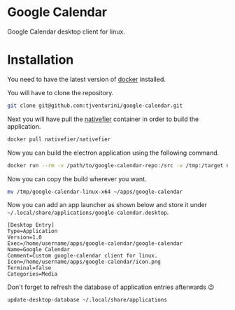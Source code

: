 # Google Calendar

Google Calendar desktop client for linux.

# Installation

You need to have the latest version of [docker](https://docs.docker.com/get-docker/) installed.

You will have to clone the repository.

```bash
git clone git@github.com:tjventurini/google-calendar.git
```

Next you will have pull the [nativefier](https://github.com/nativefier/nativefier) container in order to build the application.

```bash
docker pull nativefier/nativefier
```

Now you can build the electron application using the following command.

```bash
docker run --rm -v /path/to/google-calendar-repo:/src -v /tmp:/target nativefier/nativefier --icon /src/icon.png --name google-calendar -p linux -a x64 --single-instance --user-agent "Mozilla/5.0 (X11; Ubuntu; Linux x86_64; rv:87.0) Gecko/20100101 Firefox/87.0" --internal-urls ".*?\.google\.*?" https://google-calendar.com/ /target/
```

Now you can copy the build wherever you want.

```bash
mv /tmp/google-calendar-linux-x64 ~/apps/google-calendar
```

Now you can add an app launcher as shown below and store it under `~/.local/share/applications/google-calendar.desktop`.

```
[Desktop Entry]
Type=Application
Version=1.0
Exec=/home/username/apps/google-calendar/google-calendar
Name=Google Calendar
Comment=Custom google-calendar client for linux.
Icon=/home/username/apps/google-calendar/icon.png
Terminal=false
Categories=Media
```

Don't forget to refresh the database of application entries afterwards 😉

```bash
update-desktop-database ~/.local/share/applications
```